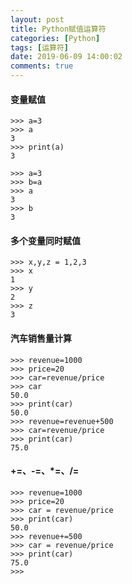 ```yaml
---
layout: post
title: Python赋值运算符
categories: [Python]
tags: [运算符]
date: 2019-06-09 14:00:02
comments: true
---
```



#### 变量赋值

```
>>> a=3
>>> a
3
>>> print(a)
3
```

```
>>> a=3
>>> b=a
>>> a
3
>>> b
3

```

#### 多个变量同时赋值

```
>>> x,y,z = 1,2,3
>>> x
1
>>> y
2
>>> z
3
```

#### 汽车销售量计算

```
>>> revenue=1000
>>> price=20
>>> car=revenue/price
>>> car
50.0
>>> print(car)
50.0
>>> revenue=revenue+500
>>> car=revenue/price
>>> print(car)
75.0
```

#### +=、-=、*=、/=

```
>>> revenue=1000
>>> price=20
>>> car = revenue/price
>>> print(car)
50.0
>>> revenue+=500
>>> car = revenue/price
>>> print(car)
75.0
>>> 
```


